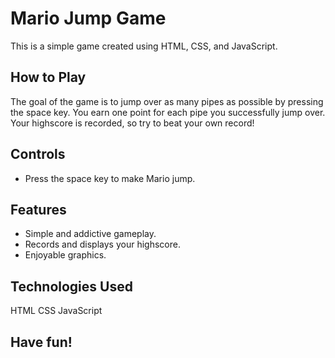 # Mario Jump Game

This is a simple game created using HTML, CSS, and JavaScript.

## How to Play
The goal of the game is to jump over as many pipes as possible by pressing the space key. You earn one point for each pipe you successfully jump over. Your highscore is recorded, so try to beat your own record!

## Controls
* Press the space key to make Mario jump.

## Features
* Simple and addictive gameplay.
* Records and displays your highscore.
* Enjoyable graphics.

## Technologies Used
HTML
CSS
JavaScript

## Have fun!
